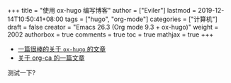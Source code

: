 +++
title = "使用 ox-hugo 编写博客"
author = ["Eviler"]
lastmod = 2019-12-14T10:50:41+08:00
tags = ["hugo", "org-mode"]
categories = ["计算机"]
draft = false
creator = "Emacs 26.3 (Org mode 9.3 + ox-hugo)"
weight = 2002
authorbox = true
comments = true
toc = true
mathjax = true
+++

-   [一篇很棒的关于 `ox-hugo` 的文章](https://sheishe.xyz/post/hugo-blogging-with-ox-hugo/)
-   [关于 org-ca 的一篇文章](http://www.zmonster.me/2018/02/28/org-mode-capture.html)

测试一下?
